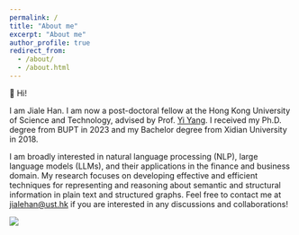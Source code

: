 ```yaml
---
permalink: /
title: "About me"
excerpt: "About me"
author_profile: true
redirect_from: 
  - /about/
  - /about.html
---
```


👋 Hi!

I am Jiale Han. I am now a post-doctoral fellow at the Hong Kong University of Science and Technology, advised by Prof. [Yi Yang](https://yya518.github.io/). I received my Ph.D. degree from BUPT in 2023 and my Bachelor degree from Xidian University in 2018. 

I am broadly interested in natural language processing (NLP), large language models (LLMs), and their applications in the finance and business domain. My research focuses on developing effective and efficient techniques for representing and reasoning about semantic and structural information in plain text and structured graphs. 
Feel free to contact me at [jialehan@ust.hk](mailto:jialehan@ust.hk) if you are interested in any discussions and collaborations!



<a href='https://mapmyvisitors.com/web/1bvon'  title='Visit tracker'><img src='https://mapmyvisitors.com/map.png?cl=ffffff&w=a&t=n&d=1-VHjMWjv_T_7OD7YwrBMGnwhoYkedc_-0wCnExqZIw'/></a>
